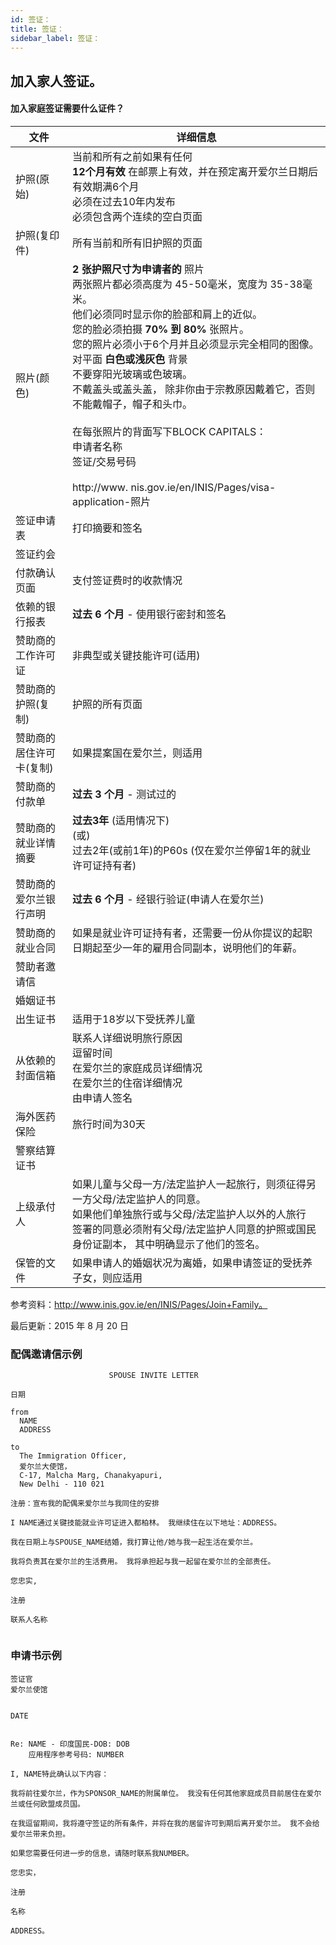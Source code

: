 ```yaml
---
id: 签证：
title: 签证：
sidebar_label: 签证：
---
```



## 加入家人签证。

#### **加入家庭签证需要什么证件？**

| 文件            | 详细信息                                                                                                                                                                                                                                                                                                                                                                                                                             |
| ------------- | -------------------------------------------------------------------------------------------------------------------------------------------------------------------------------------------------------------------------------------------------------------------------------------------------------------------------------------------------------------------------------------------------------------------------------- |
| 护照(原始)        | 当前和所有之前如果有任何<br/>**12个月有效** 在邮票上有效，并在预定离开爱尔兰日期后有效期满6个月<br/>必须在过去10年内发布<br/>必须包含两个连续的空白页面                                                                                                                                                                                                                                                                                                                       |
| 护照(复印件)       | 所有当前和所有旧护照的页面                                                                                                                                                                                                                                                                                                                                                                                                                    |
| 照片(颜色)        | **2 张护照尺寸为申请者的** 照片<br/>两张照片都必须高度为 45-50毫米，宽度为 35-38毫米。<br/>他们必须同时显示你的脸部和肩上的近似。<br/>您的脸必须拍摄 **70% 到 80%** 张照片。<br/>您的照片必须小于6个月并且必须显示完全相同的图像。<br/>对平面 **白色或浅灰色** 背景<br/>不要穿阳光玻璃或色玻璃。<br/>不戴盖头或盖头盖， 除非你由于宗教原因戴着它，否则不能戴帽子，帽子和头巾。<br/><br/>在每张照片的背面写下BLOCK CAPITALS：<br/>申请者名称</br>签证/交易号码<br/><br/>http://www. nis.gov.ie/en/INIS/Pages/visa-application-照片 |
| 签证申请表         | 打印摘要和签名                                                                                                                                                                                                                                                                                                                                                                                                                          |
| 签证约会          |                                                                                                                                                                                                                                                                                                                                                                                                                                  |
| 付款确认页面        | 支付签证费时的收款情况                                                                                                                                                                                                                                                                                                                                                                                                                      |
| 依赖的银行报表       | **过去 6 个月** - 使用银行密封和签名                                                                                                                                                                                                                                                                                                                                                                                                          |
| 赞助商的工作许可证     | 非典型或关键技能许可(适用)                                                                                                                                                                                                                                                                                                                                                                                                                   |
| 赞助商的护照(复制)    | 护照的所有页面                                                                                                                                                                                                                                                                                                                                                                                                                          |
| 赞助商的居住许可卡(复制) | 如果提案国在爱尔兰，则适用                                                                                                                                                                                                                                                                                                                                                                                                                    |
| 赞助商的付款单       | **过去 3 个月** - 测试过的                                                                                                                                                                                                                                                                                                                                                                                                               |
| 赞助商的就业详情摘要    | **过去3年** (适用情况下) <br/>(或)<br/>过去2年(或前1年)的P60s (仅在爱尔兰停留1年的就业许可证持有者)                                                                                                                                                                                                                                                                                                                                                   |
| 赞助商的爱尔兰银行声明   | **过去 6 个月** - 经银行验证(申请人在爱尔兰)                                                                                                                                                                                                                                                                                                                                                                                                     |
| 赞助商的就业合同      | 如果是就业许可证持有者，还需要一份从你提议的起职日期起至少一年的雇用合同副本，说明他们的年薪。                                                                                                                                                                                                                                                                                                                                                                                  |
| 赞助者邀请信        |                                                                                                                                                                                                                                                                                                                                                                                                                                  |
| 婚姻证书          |                                                                                                                                                                                                                                                                                                                                                                                                                                  |
| 出生证书          | 适用于18岁以下受抚养儿童                                                                                                                                                                                                                                                                                                                                                                                                                    |
| 从依赖的封面信箱      | 联系人详细说明旅行原因<br/>逗留时间<br/>在爱尔兰的家庭成员详细情况<br/>在爱尔兰的住宿详细情况<br/>由申请人签名                                                                                                                                                                                                                                                                                                                                        |
| 海外医药保险        | 旅行时间为30天                                                                                                                                                                                                                                                                                                                                                                                                                         |
| 警察结算证书        |                                                                                                                                                                                                                                                                                                                                                                                                                                  |
| 上级承付人         | 如果儿童与父母一方/法定监护人一起旅行，则须征得另一方父母/法定监护人的同意。<br/>如果他们单独旅行或与父母/法定监护人以外的人旅行<br/>签署的同意必须附有父母/法定监护人同意的护照或国民身份证副本， 其中明确显示了他们的签名。                                                                                                                                                                                                                                                                                               |
| 保管的文件         | 如果申请人的婚姻状况为离婚，如果申请签证的受抚养子女，则应适用                                                                                                                                                                                                                                                                                                                                                                                                  |

参考资料：http://www.inis.gov.ie/en/INIS/Pages/Join+Family。

最后更新：2015 年 8 月 20 日

### 配偶邀请信示例

```text
                      SPOUSE INVITE LETTER

日期

from
  NAME
  ADDRESS

to
  The Immigration Officer,
  爱尔兰大使馆，
  C-17, Malcha Marg, Chanakyapuri,
  New Delhi - 110 021

注册：宣布我的配偶来爱尔兰与我同住的安排

I NAME通过关键技能就业许可证进入都柏林。 我继续住在以下地址：ADDRESS。 

我在日期上与SPOUSE_NAME结婚，我打算让他/她与我一起生活在爱尔兰。

我将负责其在爱尔兰的生活费用。 我将承担起与我一起留在爱尔兰的全部责任。

您忠实,

注册

联系人名称


```

### 申请书示例

```text
签证官
爱尔兰使馆


DATE


Re: NAME - 印度国民-DOB: DOB
    应用程序参考号码: NUMBER

I, NAME特此确认以下内容：

我将前往爱尔兰，作为SPONSOR_NAME的附属单位。 我没有任何其他家庭成员目前居住在爱尔兰或任何欧盟成员国。

在我逗留期间，我将遵守签证的所有条件，并将在我的居留许可到期后离开爱尔兰。 我不会给爱尔兰带来负担。 

如果您需要任何进一步的信息，请随时联系我NUMBER。

您忠实，

注册

名称

ADDRESS。
```